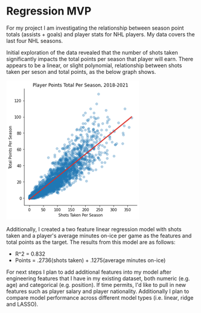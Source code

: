 # Regression MVP
For my project I am investigating the relationship between season point totals (assists + goals) and player stats for NHL players. My data covers the last four NHL seasons.

Initial exploration of the data revealed that the number of shots taken significantly impacts the total points per season that player will earn. There appears to be a linear, or slight polynomial, relationship between shots taken per seson and total points, as the below graph shows.

![Points_Shots_Taken.png](Points_Shots_Taken.png)

Additionally, I created a two feature linear regression model with shots taken and a player's average minutes on-ice per game as the features and total points as the target. The results from this model are as follows:
+ R^2 = 0.832
+ Points = .2736(shots taken) + .1275(average minutes on-ice)

For next steps I plan to add additional features into my model after engineering features that I have in my existing dataset, both numeric (e.g. age) and categorical (e.g. position). If time permits, I'd like to pull in new features such as player salary and player nationality. Additionally I plan to compare model performance across different model types (i.e. linear, ridge and LASSO). 
